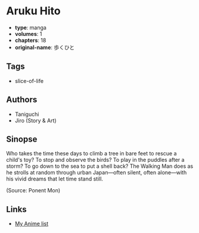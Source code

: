 # Aruku Hito

-   **type**: manga
-   **volumes**: 1
-   **chapters**: 18
-   **original-name**: 歩くひと

## Tags

-   slice-of-life

## Authors

-   Taniguchi
-   Jiro (Story & Art)

## Sinopse

Who takes the time these days to climb a tree in bare feet to rescue a child's toy? To stop and observe the birds? To play in the puddles after a storm? To go down to the sea to put a shell back? The Walking Man does as he strolls at random through urban Japan—often silent, often alone—with his vivid dreams that let time stand still.

(Source: Ponent Mon)

## Links

-   [My Anime list](https://myanimelist.net/manga/1471/Aruku_Hito)
